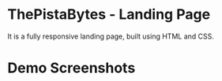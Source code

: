 # ThePistaBytes - Landing Page

It is a fully responsive landing page, built using HTML and CSS.

# Demo Screenshots


